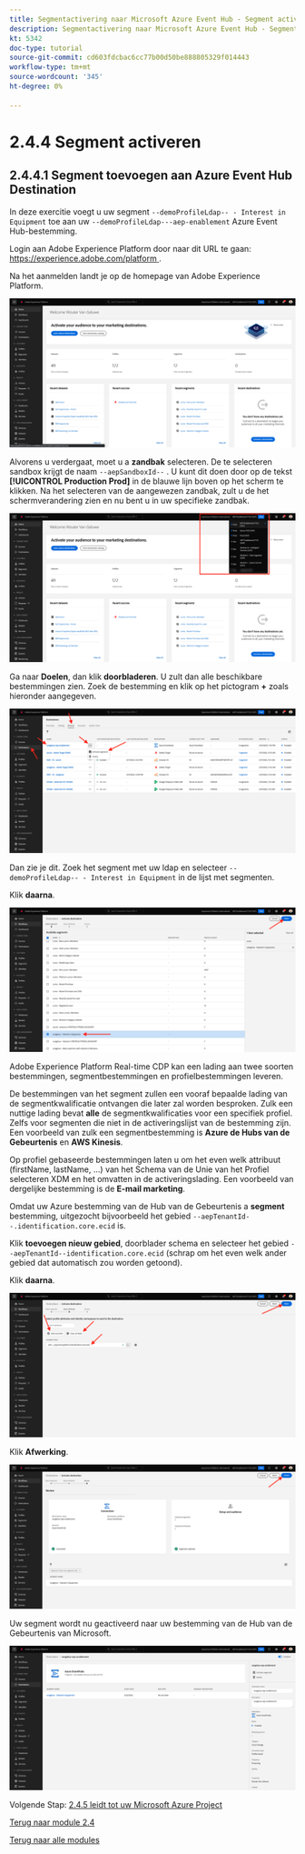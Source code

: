 ```yaml
---
title: Segmentactivering naar Microsoft Azure Event Hub - Segment activeren
description: Segmentactivering naar Microsoft Azure Event Hub - Segment activeren
kt: 5342
doc-type: tutorial
source-git-commit: cd603fdcbac6cc77b00d50be888805329f014443
workflow-type: tm+mt
source-wordcount: '345'
ht-degree: 0%

---
```


# 2.4.4 Segment activeren

## 2.4.4.1 Segment toevoegen aan Azure Event Hub Destination

In deze exercitie voegt u uw segment `--demoProfileLdap-- - Interest in Equipment` toe aan uw `--demoProfileLdap---aep-enablement` Azure Event Hub-bestemming.

Login aan Adobe Experience Platform door naar dit URL te gaan: [ https://experience.adobe.com/platform ](https://experience.adobe.com/platform).

Na het aanmelden landt je op de homepage van Adobe Experience Platform.

![ Ingestie van Gegevens ](./../../../modules/datacollection/module1.2/images/home.png)

Alvorens u verdergaat, moet u a **zandbak** selecteren. De te selecteren sandbox krijgt de naam ``--aepSandboxId--`` . U kunt dit doen door op de tekst **[!UICONTROL Production Prod]** in de blauwe lijn boven op het scherm te klikken. Na het selecteren van de aangewezen zandbak, zult u de het schermverandering zien en nu bent u in uw specifieke zandbak.

![ Ingestie van Gegevens ](./../../../modules/datacollection/module1.2/images/sb1.png)

Ga naar **Doelen**, dan klik **doorbladeren**. U zult dan alle beschikbare bestemmingen zien. Zoek de bestemming en klik op het pictogram **+** zoals hieronder aangegeven.

![ 5-01-select-destination.png ](./images/5-01-select-destination.png)

Dan zie je dit. Zoek het segment met uw ldap en selecteer `--demoProfileLdap-- - Interest in Equipment` in de lijst met segmenten.

Klik **daarna**.

![ 5-04-select-segment.png ](./images/5-04-select-segment.png)

Adobe Experience Platform Real-time CDP kan een lading aan twee soorten bestemmingen, segmentbestemmingen en profielbestemmingen leveren.

De bestemmingen van het segment zullen een vooraf bepaalde lading van de segmentkwalificatie ontvangen die later zal worden besproken. Zulk een nuttige lading bevat **alle** de segmentkwalificaties voor een specifiek profiel. Zelfs voor segmenten die niet in de activeringslijst van de bestemming zijn. Een voorbeeld van zulk een segmentbestemming is **Azure de Hubs van de Gebeurtenis** en **AWS Kinesis**.

Op profiel gebaseerde bestemmingen laten u om het even welk attribuut (firstName, lastName, ...) van het Schema van de Unie van het Profiel selecteren XDM en het omvatten in de activeringslading. Een voorbeeld van dergelijke bestemming is de **E-mail marketing**.

Omdat uw Azure bestemming van de Hub van de Gebeurtenis a **segment** bestemming, uitgezocht bijvoorbeeld het gebied `--aepTenantId--.identification.core.ecid` is.

Klik **toevoegen nieuw gebied**, doorblader schema en selecteer het gebied `--aepTenantId--identification.core.ecid` (schrap om het even welk ander gebied dat automatisch zou worden getoond).

Klik **daarna**.

![ 5-05-select-attributes.png ](./images/5-05-select-attributes.png)

Klik **Afwerking**.

![ 5-06-bestemming-finish.png ](./images/5-06-destination-finish.png)

Uw segment wordt nu geactiveerd naar uw bestemming van de Hub van de Gebeurtenis van Microsoft.

![ 5-07-bestemming-segment-added.png ](./images/5-07-destination-segment-added.png)

Volgende Stap: [ 2.4.5 leidt tot uw Microsoft Azure Project ](./ex5.md)

[Terug naar module 2.4](./segment-activation-microsoft-azure-eventhub.md)

[Terug naar alle modules](./../../../overview.md)
